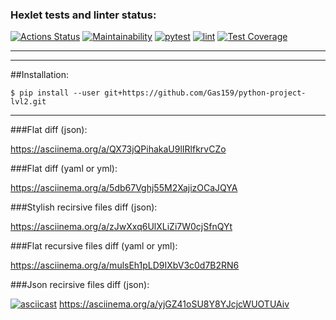 ### Hexlet tests and linter status:
[![Actions Status](https://github.com/Gas159/python-project-lvl2/workflows/hexlet-check/badge.svg)](https://github.com/Gas159/python-project-lvl2/actions)
[![Maintainability](https://api.codeclimate.com/v1/badges/46234057334d78b3f3ee/maintainability)](https://codeclimate.com/github/Gas159/python-project-lvl2/maintainability)
[![pytest](https://github.com/Gas159/python-project-lvl2/actions/workflows/test1.yml/badge.svg?branch=main)](https://github.com/Gas159/python-project-lvl2/actions/workflows/test1.yml)
[![lint](https://github.com/Gas159/python-project-lvl2/actions/workflows/lint.yml/badge.svg)](https://github.com/Gas159/python-project-lvl2/actions/workflows/lint.yml)
[![Test Coverage](https://api.codeclimate.com/v1/badges/46234057334d78b3f3ee/test_coverage)](https://codeclimate.com/github/Gas159/python-project-lvl2/test_coverage)

<hr/><hr/>

##Installation:

```
$ pip install --user git+https://github.com/Gas159/python-project-lvl2.git
```

<hr/>

###Flat diff (json):

https://asciinema.org/a/QX73jQPihakaU9lIRlfkrvCZo

###Flat diff (yaml or yml):

https://asciinema.org/a/5db67Vghj55M2XajizOCaJQYA

###Stylish recirsive files diff (json):

https://asciinema.org/a/zJwXxq6UlXLiZi7W0cjSfnQYt

###Flat recursive files diff (yaml or yml):

https://asciinema.org/a/mulsEh1pLD9IXbV3c0d7B2RN6

###Json recirsive files diff (json):

[![asciicast](https://asciinema.org/a/yjGZ41oSU8Y8YJcjcWUOTUAiv.svg)](https://asciinema.org/a/yjGZ41oSU8Y8YJcjcWUOTUAiv)
https://asciinema.org/a/yjGZ41oSU8Y8YJcjcWUOTUAiv






